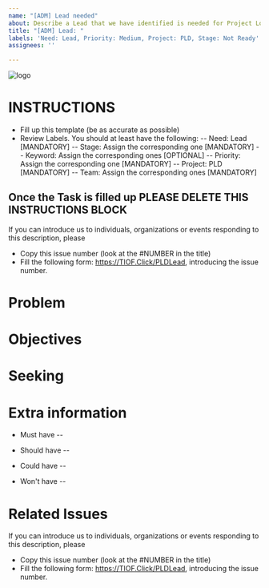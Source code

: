 ```yaml
---
name: "[ADM] Lead needed"
about: Describe a Lead that we have identified is needed for Project Lockdown.
title: "[ADM] Lead: "
labels: 'Need: Lead, Priority: Medium, Project: PLD, Stage: Not Ready'
assignees: ''

---
```


![logo](https://user-images.githubusercontent.com/9198668/85232285-68543380-b430-11ea-8353-1aafb79baf78.png) 

# INSTRUCTIONS
- Fill up this template (be as accurate as possible)
- Review Labels. You should at least have the following:
 -- Need: Lead [MANDATORY]
 -- Stage: Assign the corresponding one [MANDATORY]
 -- Keyword: Assign the corresponding ones [OPTIONAL]
 -- Priority: Assign the corresponding one [MANDATORY] 
 -- Project: PLD [MANDATORY]
 -- Team: Assign the corresponding ones [MANDATORY]

Once the Task is filled up PLEASE DELETE THIS INSTRUCTIONS BLOCK
---

If you can introduce us to individuals, organizations or events responding to this description, please
- Copy this issue number (look at the #NUMBER in the title)
- Fill the following form: https://TIOF.Click/PLDLead, introducing the issue number.

# Problem


# Objectives


# Seeking


# Extra information
- Must have
 -- 


- Should have
 -- 

- Could have
 -- 

- Won't have
 -- 


# Related Issues


If you can introduce us to individuals, organizations or events responding to this description, please
- Copy this issue number (look at the #NUMBER in the title)
- Fill the following form: https://TIOF.Click/PLDLead, introducing the issue number.

